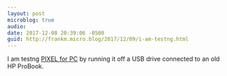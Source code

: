 ```yaml
---
layout: post
microblog: true
audio: 
date: 2017-12-08 20:39:06 -0500
guid: http://frankm.micro.blog/2017/12/09/i-am-testng.html
---
```

I am testng [PIXEL for PC](https://www.raspberrypi.org/blog/pixel-pc-mac/) by running it off a USB drive connected to an old HP ProBook. 
